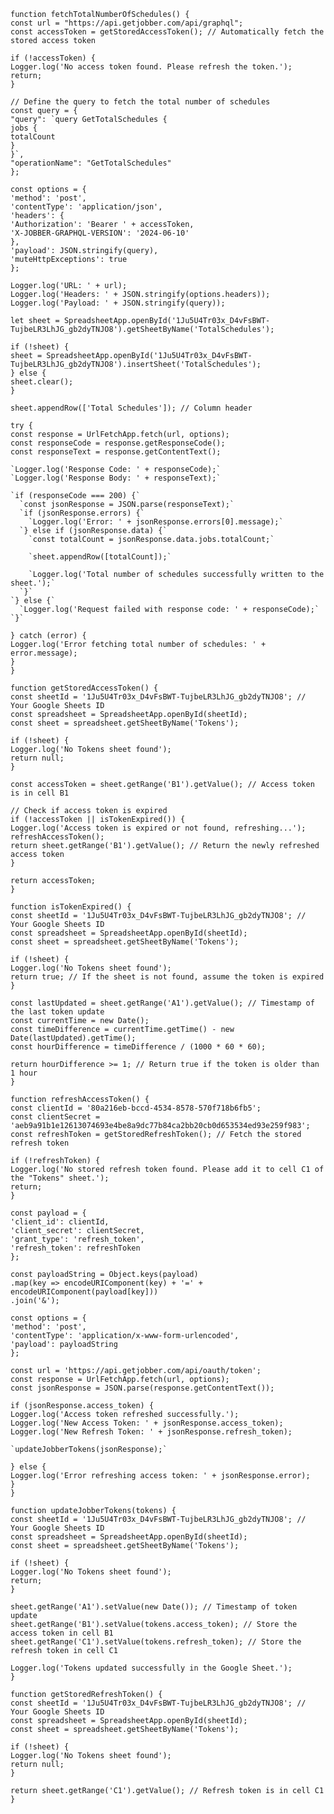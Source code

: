 `function fetchTotalNumberOfSchedules() {`  
  `const url = "https://api.getjobber.com/api/graphql";`  
  `const accessToken = getStoredAccessToken(); // Automatically fetch the stored access token`

  `if (!accessToken) {`  
    `Logger.log('No access token found. Please refresh the token.');`  
    `return;`  
  `}`

  `// Define the query to fetch the total number of schedules`  
  `const query = {`  
    ``"query": `query GetTotalSchedules {``  
      `jobs {`  
        `totalCount`  
      `}`  
    ``}`,``  
    `"operationName": "GetTotalSchedules"`  
  `};`

  `const options = {`  
    `'method': 'post',`  
    `'contentType': 'application/json',`  
    `'headers': {`  
      `'Authorization': 'Bearer ' + accessToken,`  
      `'X-JOBBER-GRAPHQL-VERSION': '2024-06-10'`  
    `},`  
    `'payload': JSON.stringify(query),`  
    `'muteHttpExceptions': true`  
  `};`

  `Logger.log('URL: ' + url);`  
  `Logger.log('Headers: ' + JSON.stringify(options.headers));`  
  `Logger.log('Payload: ' + JSON.stringify(query));`

  `let sheet = SpreadsheetApp.openById('1Ju5U4Tr03x_D4vFsBWT-TujbeLR3LhJG_gb2dyTNJO8').getSheetByName('TotalSchedules');`  
   
  `if (!sheet) {`  
    `sheet = SpreadsheetApp.openById('1Ju5U4Tr03x_D4vFsBWT-TujbeLR3LhJG_gb2dyTNJO8').insertSheet('TotalSchedules');`  
  `} else {`  
    `sheet.clear();`  
  `}`  
   
  `sheet.appendRow(['Total Schedules']); // Column header`

  `try {`  
    `const response = UrlFetchApp.fetch(url, options);`  
    `const responseCode = response.getResponseCode();`  
    `const responseText = response.getContentText();`  
     
    `Logger.log('Response Code: ' + responseCode);`  
    `Logger.log('Response Body: ' + responseText);`  
     
    `if (responseCode === 200) {`  
      `const jsonResponse = JSON.parse(responseText);`  
      `if (jsonResponse.errors) {`  
        `Logger.log('Error: ' + jsonResponse.errors[0].message);`  
      `} else if (jsonResponse.data) {`  
        `const totalCount = jsonResponse.data.jobs.totalCount;`

        `sheet.appendRow([totalCount]);`

        `Logger.log('Total number of schedules successfully written to the sheet.');`  
      `}`  
    `} else {`  
      `Logger.log('Request failed with response code: ' + responseCode);`  
    `}`  
  `} catch (error) {`  
    `Logger.log('Error fetching total number of schedules: ' + error.message);`  
  `}`  
`}`

`function getStoredAccessToken() {`  
  `const sheetId = '1Ju5U4Tr03x_D4vFsBWT-TujbeLR3LhJG_gb2dyTNJO8'; // Your Google Sheets ID`  
  `const spreadsheet = SpreadsheetApp.openById(sheetId);`  
  `const sheet = spreadsheet.getSheetByName('Tokens');`

  `if (!sheet) {`  
    `Logger.log('No Tokens sheet found');`  
    `return null;`  
  `}`

  `const accessToken = sheet.getRange('B1').getValue(); // Access token is in cell B1`

  `// Check if access token is expired`  
  `if (!accessToken || isTokenExpired()) {`  
    `Logger.log('Access token is expired or not found, refreshing...');`  
    `refreshAccessToken();`  
    `return sheet.getRange('B1').getValue(); // Return the newly refreshed access token`  
  `}`

  `return accessToken;`  
`}`

`function isTokenExpired() {`  
  `const sheetId = '1Ju5U4Tr03x_D4vFsBWT-TujbeLR3LhJG_gb2dyTNJO8'; // Your Google Sheets ID`  
  `const spreadsheet = SpreadsheetApp.openById(sheetId);`  
  `const sheet = spreadsheet.getSheetByName('Tokens');`

  `if (!sheet) {`  
    `Logger.log('No Tokens sheet found');`  
    `return true; // If the sheet is not found, assume the token is expired`  
  `}`

  `const lastUpdated = sheet.getRange('A1').getValue(); // Timestamp of the last token update`  
  `const currentTime = new Date();`  
  `const timeDifference = currentTime.getTime() - new Date(lastUpdated).getTime();`  
  `const hourDifference = timeDifference / (1000 * 60 * 60);`

  `return hourDifference >= 1; // Return true if the token is older than 1 hour`  
`}`

`function refreshAccessToken() {`  
  `const clientId = '80a216eb-bccd-4534-8578-570f718b6fb5';`  
  `const clientSecret = 'aeb9a91b1e12613074693e4be8a9dc77b84ca2bb20cb0d653534ed93e259f983';`  
  `const refreshToken = getStoredRefreshToken(); // Fetch the stored refresh token`

  `if (!refreshToken) {`  
    `Logger.log('No stored refresh token found. Please add it to cell C1 of the "Tokens" sheet.');`  
    `return;`  
  `}`

  `const payload = {`  
    `'client_id': clientId,`  
    `'client_secret': clientSecret,`  
    `'grant_type': 'refresh_token',`  
    `'refresh_token': refreshToken`  
  `};`

  `const payloadString = Object.keys(payload)`  
    `.map(key => encodeURIComponent(key) + '=' + encodeURIComponent(payload[key]))`  
    `.join('&');`

  `const options = {`  
    `'method': 'post',`  
    `'contentType': 'application/x-www-form-urlencoded',`  
    `'payload': payloadString`  
  `};`

  `const url = 'https://api.getjobber.com/api/oauth/token';`  
  `const response = UrlFetchApp.fetch(url, options);`  
  `const jsonResponse = JSON.parse(response.getContentText());`

  `if (jsonResponse.access_token) {`  
    `Logger.log('Access token refreshed successfully.');`  
    `Logger.log('New Access Token: ' + jsonResponse.access_token);`  
    `Logger.log('New Refresh Token: ' + jsonResponse.refresh_token);`  
     
    `updateJobberTokens(jsonResponse);`  
  `} else {`  
    `Logger.log('Error refreshing access token: ' + jsonResponse.error);`  
  `}`  
`}`

`function updateJobberTokens(tokens) {`  
  `const sheetId = '1Ju5U4Tr03x_D4vFsBWT-TujbeLR3LhJG_gb2dyTNJO8'; // Your Google Sheets ID`  
  `const spreadsheet = SpreadsheetApp.openById(sheetId);`  
  `const sheet = spreadsheet.getSheetByName('Tokens');`

  `if (!sheet) {`  
    `Logger.log('No Tokens sheet found');`  
    `return;`  
  `}`

  `sheet.getRange('A1').setValue(new Date()); // Timestamp of token update`  
  `sheet.getRange('B1').setValue(tokens.access_token); // Store the access token in cell B1`  
  `sheet.getRange('C1').setValue(tokens.refresh_token); // Store the refresh token in cell C1`

  `Logger.log('Tokens updated successfully in the Google Sheet.');`  
`}`

`function getStoredRefreshToken() {`  
  `const sheetId = '1Ju5U4Tr03x_D4vFsBWT-TujbeLR3LhJG_gb2dyTNJO8'; // Your Google Sheets ID`  
  `const spreadsheet = SpreadsheetApp.openById(sheetId);`  
  `const sheet = spreadsheet.getSheetByName('Tokens');`

  `if (!sheet) {`  
    `Logger.log('No Tokens sheet found');`  
    `return null;`  
  `}`

  `return sheet.getRange('C1').getValue(); // Refresh token is in cell C1`  
`}`

